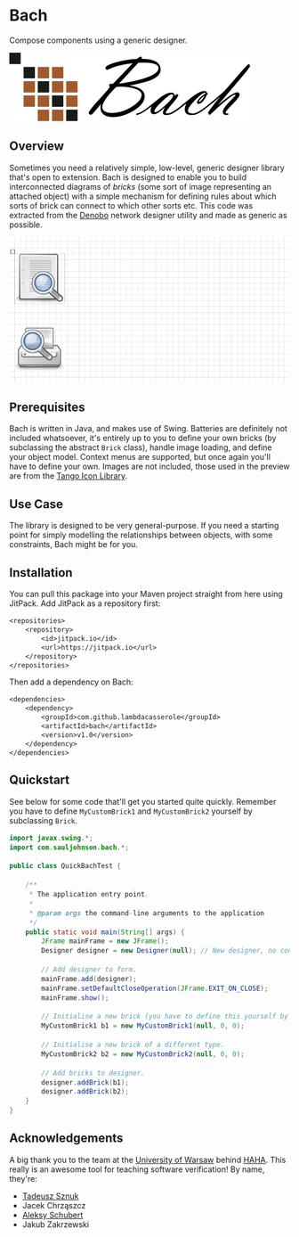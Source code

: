 # Bach
Compose components using a generic designer.

![Logo](logo/logo.svg)

## Overview
Sometimes you need a relatively simple, low-level, generic designer library that's open to extension. Bach is designed to enable you to build interconnected diagrams of *bricks* (some sort of image representing an attached object) with a simple mechanism for defining rules about which sorts of brick can connect to which other sorts etc. This code was extracted from the [Denobo](https://github.com/lambdacasserole/Denobo) network designer utility and made as generic as possible.

![Preview](preview.gif)

## Prerequisites
Bach is written in Java, and makes use of Swing. Batteries are definitely not included whatsoever, it's entirely up to you to define your own bricks (by subclassing the abstract `Brick` class), handle image loading, and define your object model. Context menus are supported, but once again you'll have to define your own. Images are not included, those used in the preview are from the [Tango Icon Library](http://tango.freedesktop.org/Tango_Icon_Library).

## Use Case
The library is designed to be very general-purpose. If you need a starting point for simply modelling the relationships between objects, with some constraints, Bach might be for you.

## Installation
You can pull this package into your Maven project straight from here using JitPack. Add JitPack as a repository first:

```
<repositories>
    <repository>
        <id>jitpack.io</id>
        <url>https://jitpack.io</url>
    </repository>
</repositories>
```

Then add a dependency on Bach:

```
<dependencies>
    <dependency>
        <groupId>com.github.lambdacasserole</groupId>
        <artifactId>bach</artifactId>
        <version>v1.0</version>
    </dependency>
</dependencies>
```

## Quickstart
See below for some code that'll get you started quite quickly. Remember you have to define `MyCustomBrick1` and `MyCustomBrick2` yourself by subclassing `Brick`.

```java
import javax.swing.*;
import com.sauljohnson.bach.*;

public class QuickBachTest {

    /**
     * The application entry point.
     *
     * @param args the command-line arguments to the application
     */
    public static void main(String[] args) {
        JFrame mainFrame = new JFrame();
        Designer designer = new Designer(null); // New designer, no context menu.

        // Add designer to form.
        mainFrame.add(designer);
        mainFrame.setDefaultCloseOperation(JFrame.EXIT_ON_CLOSE);
        mainFrame.show();

        // Initialise a new brick (you have to define this yourself by subclassing Brick).
        MyCustomBrick1 b1 = new MyCustomBrick1(null, 0, 0);

        // Initialise a new brick of a different type.
        MyCustomBrick2 b2 = new MyCustomBrick2(null, 0, 0);

        // Add bricks to designer.
        designer.addBrick(b1);
        designer.addBrick(b2);
    }
}
```

## Acknowledgements
A big thank you to the team at the [University of Warsaw](https://mimuw.edu.pl/en) behind [HAHA](http://haha.mimuw.edu.pl/). This really is an awesome tool for teaching software verification! By name, they're:
* [Tadeusz Sznuk](http://www.mimuw.edu.pl/~tsznuk/)
* Jacek Chrząszcz
* [Aleksy Schubert](http://www.mimuw.edu.pl/~alx/)
* Jakub Zakrzewski
